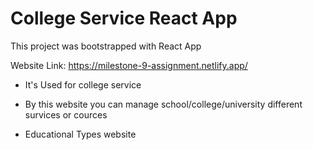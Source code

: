 # College Service React App

This project was bootstrapped with React App


Website Link: https://milestone-9-assignment.netlify.app/

- It's Used for college service

- By this website you can manage school/college/university different survices or cources

- Educational Types website

